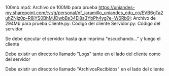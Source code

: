 100mb.mp4: Archivo de 100Mb para prueba
https://uniandes-my.sharepoint.com/:v:/g/personal/nf_jaramillo_uniandes_edu_co/EVB6gTa2uhZNjz0p-R8jYS0BhMJDwbBs34Ei8a3YbPh4yg?e=W6Rb9l: Archivo de 294Mb para prueba
Cliente.py: Código del cliente
Servidor.py: Código del servidor

Se debe ejecutar el servidor hasta que imprima "escuchando..." y luego el cliente

Debe existir un directorio llamado "Logs" tanto en el lado del cliente como del servidor

Debe existir un directorio llamado	 "ArchivosRecibidos" en el lado del cliente
